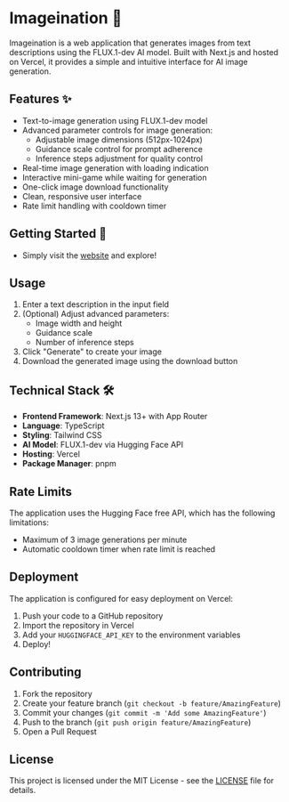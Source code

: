 # Imageination 📸

Imageination is a web application that generates images from text descriptions using the FLUX.1-dev AI model. Built with Next.js and hosted on Vercel, it provides a simple and intuitive interface for AI image generation.

## Features ✨

- Text-to-image generation using FLUX.1-dev model
- Advanced parameter controls for image generation:
  - Adjustable image dimensions (512px-1024px)
  - Guidance scale control for prompt adherence
  - Inference steps adjustment for quality control
- Real-time image generation with loading indication
- Interactive mini-game while waiting for generation
- One-click image download functionality
- Clean, responsive user interface
- Rate limit handling with cooldown timer

## Getting Started 🚀

- Simply visit the [website](https://imageination.netlify.app) and explore!

## Usage

1. Enter a text description in the input field
2. (Optional) Adjust advanced parameters:
   - Image width and height
   - Guidance scale
   - Number of inference steps
3. Click "Generate" to create your image
4. Download the generated image using the download button

## Technical Stack 🛠️

- **Frontend Framework**: Next.js 13+ with App Router
- **Language**: TypeScript
- **Styling**: Tailwind CSS
- **AI Model**: FLUX.1-dev via Hugging Face API
- **Hosting**: Vercel
- **Package Manager**: pnpm

## Rate Limits 

The application uses the Hugging Face free API, which has the following limitations:
- Maximum of 3 image generations per minute
- Automatic cooldown timer when rate limit is reached

## Deployment

The application is configured for easy deployment on Vercel:

1. Push your code to a GitHub repository
2. Import the repository in Vercel
3. Add your `HUGGINGFACE_API_KEY` to the environment variables
4. Deploy!

## Contributing

1. Fork the repository
2. Create your feature branch (`git checkout -b feature/AmazingFeature`)
3. Commit your changes (`git commit -m 'Add some AmazingFeature'`)
4. Push to the branch (`git push origin feature/AmazingFeature`)
5. Open a Pull Request

## License

This project is licensed under the MIT License - see the [LICENSE](LICENSE) file for details.